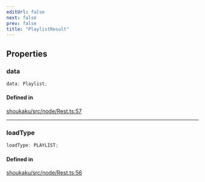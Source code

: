 ```yaml
---
editUrl: false
next: false
prev: false
title: "PlaylistResult"
---
```


## Properties

<a id="data" name="data"></a>

### data

```ts
data: Playlist;
```

#### Defined in

[shoukaku/src/node/Rest.ts:57](https://github.com/shipgirlproject/shoukaku/blob/9d5588e950f8b8cbe3cdd5386a275943ff6fdba1/src/node/Rest.ts#L57)

***

<a id="loadtype" name="loadtype"></a>

### loadType

```ts
loadType: PLAYLIST;
```

#### Defined in

[shoukaku/src/node/Rest.ts:56](https://github.com/shipgirlproject/shoukaku/blob/9d5588e950f8b8cbe3cdd5386a275943ff6fdba1/src/node/Rest.ts#L56)
